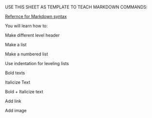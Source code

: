 USE THIS SHEET AS TEMPLATE TO TEACH MARKDOWN COMMANDS:

[Refernce for Markdown syntax](https://github.com/adam-p/markdown-here/wiki/Markdown-Cheatsheet)

You will learn how to:


Make different level header


Make a list


Make a numbered list


Use indentation for leveling lists


Bold texts


Italicize Text


Bold + Italicize text


Add link


Add image
